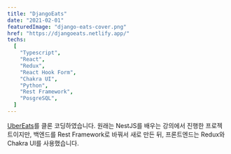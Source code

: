 ```yaml
---
title: "DjangoEats"
date: "2021-02-01"
featuredImage: "django-eats-cover.png"
href: "https://djangoeats.netlify.app/"
techs:
  [
    "Typescript",
    "React",
    "Redux",
    "React Hook Form",
    "Chakra UI",
    "Python",
    "Rest Framework",
    "PosgreSQL",
  ]
---
```


<a href="https://www.ubereats.com/" target="_blank" rel="noopener">UberEats</a>를 클론 코딩하였습니다. 원래는 NestJS를 배우는 강의에서 진행한 프로젝트이지만, 백엔드를 Rest Framework로 바꿔서 새로 만든 뒤, 프론트엔드는 Redux와 Chakra UI를 사용했습니다.
